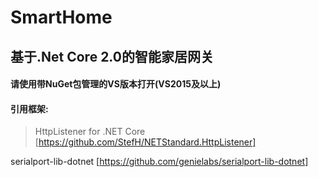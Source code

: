 # SmartHome
基于.Net Core 2.0的智能家居网关
---

#### 请使用带NuGet包管理的VS版本打开(VS2015及以上)

#### 引用框架:
> HttpListener for .NET Core [https://github.com/StefH/NETStandard.HttpListener]

serialport-lib-dotnet [https://github.com/genielabs/serialport-lib-dotnet]

